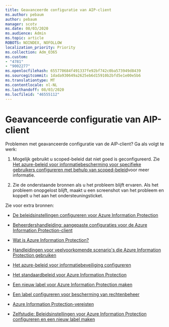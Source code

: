 ```yaml
---
title: Geavanceerde configuratie van AIP-client
ms.author: pebaum
author: pebaum
manager: scotv
ms.date: 08/03/2020
ms.audience: Admin
ms.topic: article
ROBOTS: NOINDEX, NOFOLLOW
localization_priority: Priority
ms.collection: Adm_O365
ms.custom:
- "4781"
- "9002277"
ms.openlocfilehash: 655770684f491337fe92bf742c0ba573949d8439
ms.sourcegitcommit: 1dada930649a2625eb6d15910b2bfd5e1e00e5b6
ms.translationtype: MT
ms.contentlocale: nl-NL
ms.lasthandoff: 08/03/2020
ms.locfileid: "46555112"
---
```

# <a name="aip-client-advanced-configuration"></a>Geavanceerde configuratie van AIP-client

Problemen met geavanceerde configuratie van de AIP-client? Ga als volgt te werk:

1. Mogelijk gebruikt u scoped-beleid dat niet goed is geconfigureerd. Zie [Het azure-beleid voor informatiebescherming voor specifieke gebruikers configureren met behulp van scoped-beleid](https://docs.microsoft.com/azure/information-protection/configure-policy-scope)voor meer informatie.

2. Zie de onderstaande bronnen als u het probleem blijft ervaren. Als het probleem onopgelost blijft, maakt u een screenshot van het probleem en koppelt u het aan het ondersteuningsticket.

Zie voor extra bronnen:

- [De beleidsinstellingen configureren voor Azure Information Protection](https://docs.microsoft.com/azure/information-protection/configure-policy-settings)  
    
- [Beheerdershandleiding: aangepaste configuraties voor de Azure Information Protection-client](https://docs.microsoft.com/azure/information-protection/rms-client/client-admin-guide-customizations)  
    
- [Wat is Azure Information Protection?](https://docs.microsoft.com/azure/information-protection/what-is-information-protection)  
    
- [Handleidingen voor veelvoorkomende scenario's die Azure Information Protection gebruiken](https://docs.microsoft.com/azure/information-protection/how-to-guides)  
    
- [Het azure-beleid voor informatiebeveiliging configureren](https://docs.microsoft.com/azure/information-protection/deploy-use/configure-policy)  
    
- [Het standaardbeleid voor Azure Information Protection](https://docs.microsoft.com/azure/information-protection/deploy-use/configure-policy-default)  
    
- [Een nieuw label voor Azure Information Protection maken](https://docs.microsoft.com/azure/information-protection/deploy-use/configure-policy-new-label)  
    
- [Een label configureren voor bescherming van rechtenbeheer](https://docs.microsoft.com/azure/information-protection/deploy-use/configure-policy-protection)  
    
- [Azure Information Protection-vereisten](https://docs.microsoft.com/azure/information-protection/get-started/requirements)

- [Zelfstudie: Beleidsinstellingen voor Azure Information Protection configureren en een nieuw label maken](https://docs.microsoft.com/azure/information-protection/get-started/infoprotect-quick-start-tutorial)